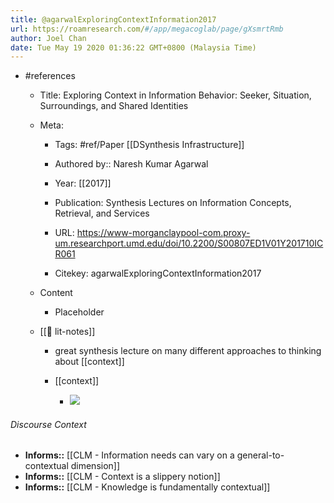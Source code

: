 ```yaml
---
title: @agarwalExploringContextInformation2017
url: https://roamresearch.com/#/app/megacoglab/page/gXsmrtRmb
author: Joel Chan
date: Tue May 19 2020 01:36:22 GMT+0800 (Malaysia Time)
---
```


- #references

    - Title: Exploring Context in Information Behavior: Seeker, Situation, Surroundings, and Shared Identities

    - Meta:

        - Tags: #ref/Paper [[DSynthesis Infrastructure]]

        - Authored by::  Naresh Kumar Agarwal

        - Year: [[2017]]

        - Publication: Synthesis Lectures on Information Concepts, Retrieval, and Services

        - URL: https://www-morganclaypool-com.proxy-um.researchport.umd.edu/doi/10.2200/S00807ED1V01Y201710ICR061

        - Citekey: agarwalExploringContextInformation2017

    - Content

        - Placeholder

    - [[📝 lit-notes]]

        - great synthesis lecture on many different approaches to thinking about [[context]]

        - [[context]]

            - ![](https://firebasestorage.googleapis.com/v0/b/firescript-577a2.appspot.com/o/imgs%2Fapp%2Fmegacoglab%2F6amQWJax50.png?alt=media&token=159b3352-74b3-4009-ba27-07d6095a4378)

###### Discourse Context

- **Informs::** [[CLM - Information needs can vary on a general-to-contextual dimension]]
- **Informs::** [[CLM - Context is a slippery notion]]
- **Informs::** [[CLM - Knowledge is fundamentally contextual]]
